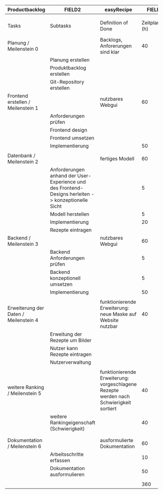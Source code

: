 |Productbacklog                       |FIELD2                                                                                             |easyRecipe                                                                            |FIELD4         |FIELD5             |FIELD6              |
|-------------------------------------|---------------------------------------------------------------------------------------------------|--------------------------------------------------------------------------------------|---------------|-------------------|--------------------|
|                                     |                                                                                                   |                                                                                      |               |                   |                    |
|Tasks                                |Subtasks                                                                                           |Definition of Done                                                                    |Zeitplanung (h)|Ist-Zeitplanung (h)|Beteilitgte Personen|
|Planung / Meilenstein 0              |                                                                                                   |Backlogs, Anforerungen sind klar                                                      |40             |                   |Urs, Tom            |
|                                     |Planung erstellen                                                                                  |                                                                                      |               |                   |                    |
|                                     |Produktbacklog erstellen                                                                           |                                                                                      |               |                   |                    |
|                                     |Git-Repository erstellen                                                                           |                                                                                      |               |                   |                    |
|Frontend erstellen / Meilenstein 1   |                                                                                                   |nutzbares Webgui                                                                      |60             |                   |Tom                 |
|                                     |Anforderungen prüfen                                                                               |                                                                                      |               |                   |                    |
|                                     |Frontend design                                                                                    |                                                                                      |               |                   |                    |
|                                     |Frontend umsetzen                                                                                  |                                                                                      |               |                   |                    |
|                                     |Implementierung                                                                                    |                                                                                      |50             |                   |                    |
|                                     |                                                                                                   |                                                                                      |               |                   |                    |
|Datenbank / Meilenstein 2            |                                                                                                   |fertiges Modell                                                                       |60             |                   |Urs, Tom            |
|                                     |Anforderungen anhand der User-Experience und des Frontend-Designs herleiten -> konzeptionelle Sicht|                                                                                      |5              |                   |                    |
|                                     |Modell herstellen                                                                                  |                                                                                      |5              |                   |                    |
|                                     |Implementierung                                                                                    |                                                                                      |20             |                   |                    |
|                                     |Rezepte eintragen                                                                                  |                                                                                      |               |                   |                    |
|Backend / Meilenstein 3              |                                                                                                   |nutzbares Webgui                                                                      |60             |                   |Urs                 |
|                                     |Backend Anforderungen prüfen                                                                       |                                                                                      |5              |                   |                    |
|                                     |Backend konzeptionell umsetzen                                                                     |                                                                                      |5              |                   |                    |
|                                     |Implementierung                                                                                    |                                                                                      |50             |                   |                    |
|                                     |                                                                                                   |                                                                                      |               |                   |                    |
|Erweiterung der Daten / Meilenstein 4|                                                                                                   |funktionierende Erweiterung:  neue Maske auf Website nutzbar                          |40             |                   |Urs, Tom            |
|                                     |Erweitung der Rezepte um Bilder                                                                    |                                                                                      |               |                   |                    |
|                                     |Nutzer kann Rezepte eintragen                                                                      |                                                                                      |               |                   |                    |
|                                     |Nutzerverwaltung                                                                                   |                                                                                      |               |                   |                    |
|                                     |                                                                                                   |                                                                                      |               |                   |                    |
|weitere Ranking / Meilenstein 5      |                                                                                                   |funktionierende Erweiterung: vorgeschlagene Rezepte werden nach Schwierigkeit sortiert|40             |                   |Urs, Tom            |
|                                     |weitere Rankingeigenschaft (Schwierigkeit)                                                         |                                                                                      |40             |                   |                    |
|                                     |                                                                                                   |                                                                                      |               |                   |                    |
|                                     |                                                                                                   |                                                                                      |               |                   |                    |
|Dokumentation / Meilenstein 6        |                                                                                                   |ausformulierte Dokumentation                                                          |60             |                   |Urs, Tom            |
|                                     |Arbeitsschritte erfassen                                                                           |                                                                                      |10             |                   |                    |
|                                     |Dokumentation ausformulieren                                                                       |                                                                                      |50             |                   |                    |
|                                     |                                                                                                   |                                                                                      |               |                   |                    |
|                                     |                                                                                                   |                                                                                      |360            |0                  |                    |
